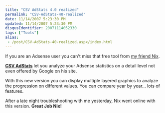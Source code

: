 ```yaml
---
title: "CSV AdStats 4.0 realized"
permalink: "CSV-AdStats-40-realized"
date: 11/14/2007 5:23:30 PM
updated: 11/14/2007 5:23:30 PM
disqusIdentifier: 20071114052330
tags: ["Tools"]
alias:
 - /post/CSV-AdStats-40-realized.aspx/index.html
---
```

If you are an Adsense user you can't miss that free tool from [my friend Nix](http://blogs.codes-sources.com/nix/).

[**CSV AdStats**](http://www.nix.fr/csvadstats.aspx) let you analyze your Adsense statistics on a detail level not even offered by Google on his site.
<!-- more -->

With this new version you can display multiple layered graphics to analyze the progression on different values. You can compare year by year... lots of features.

After a late night troubleshooting with me yesterday, Nix went online with this version. **Great Job Nix!**
